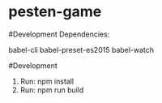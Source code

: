 # pesten-game

#Development Dependencies:

babel-cli
babel-preset-es2015 
babel-watch

#Development
1. Run: npm install
2. Run: npm run build
